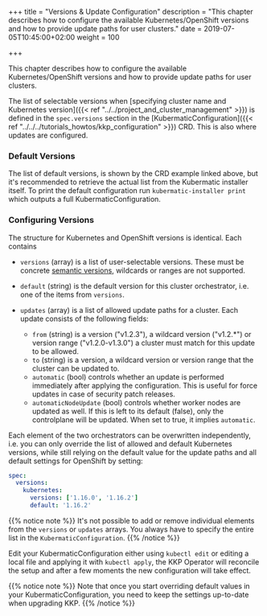 +++
title = "Versions & Update Configuration"
description = "This chapter describes how to configure the available Kubernetes/OpenShift versions and how to provide update paths for user clusters."
date = 2019-07-05T10:45:00+02:00
weight = 100

+++

This chapter describes how to configure the available Kubernetes/OpenShift versions and how to
provide update paths for user clusters.

The list of selectable versions when [specifying cluster name and Kubernetes version]({{< ref "../../project_and_cluster_management" >}}) is defined in the `spec.versions`
section in the [KubermaticConfiguration]({{< ref "../../../tutorials_howtos/kkp_configuration" >}}) CRD.
This is also where updates are configured.

### Default Versions

The list of default versions, is shown by the CRD example linked above, but it's recommended
to retrieve the actual list from the Kubermatic installer itself. 
To print the default configuration run `kubermatic-installer print` which outputs a full KubermaticConfiguration.

### Configuring Versions

The structure for Kubernetes and OpenShift versions is identical. Each contains

* `versions` (array) is a list of user-selectable versions. These must be concrete
  [semantic versions](https://semver.org/), wildcards or ranges are not supported.
* `default` (string) is the default version for this cluster orchestrator, i.e. one of the
  items from `versions`.
* `updates` (array) is a list of allowed update paths for a cluster. Each update consists
  of the following fields:

  * `from` (string) is a version ("v1.2.3"), a wildcard version ("v1.2.*") or version range
    ("v1.2.0-v1.3.0") a cluster must match for this update to be allowed.
  * `to` (string) is a version, a wildcard version or version range that the cluster can be
    updated to.
  * `automatic` (bool) controls whether an update is performed immediately after applying the
    configuration. This is useful for force updates in case of security patch releases.
  * `automaticNodeUpdate` (bool) controls whether worker nodes are updated as well. If this
    is left to its default (false), only the controlplane will be updated. When set to true,
    it implies `automatic`.

Each element of the two orchestrators can be overwritten independently, i.e. you can only override
the list of allowed and default Kubernetes versions, while still relying on the default value for
the update paths and all default settings for OpenShift by setting:

```yaml
spec:
  versions:
    kubernetes:
      versions: ['1.16.0', '1.16.2']
      default: '1.16.2'
```

{{% notice note %}}
It's not possible to add or remove individual elements from the `versions` or `updates` arrays.
You always have to specify the entire list in the `KubermaticConfiguration`.
{{% /notice %}}

Edit your KubermaticConfiguration either using `kubectl edit` or editing a local file and applying
it with `kubectl apply`, the KKP Operator will reconcile the setup and after a few moments
the new configuration will take effect.

{{% notice note %}}
Note that once you start overriding default values in your KubermaticConfiguration, you need to
keep the settings up-to-date when upgrading KKP.
{{% /notice %}}
